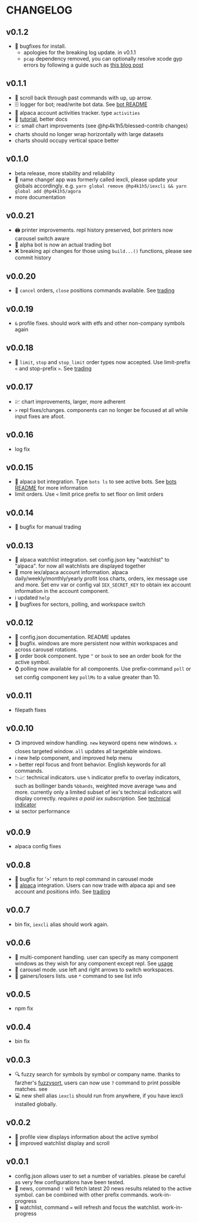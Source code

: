 # CHANGELOG

## v0.1.2
- 🐛 bugfixes for install.
  - apologies for the breaking log update. in v0.1.1
  - `pcap` dependency removed, you can optionally resolve xcode gyp errors by
    following a guide such as [this blog
    post](https://medium.com/@mrjohnkilonzi/how-to-resolve-no-xcode-or-clt-version-detected-d0cf2b10a750)

## v0.1.1
- 📜 scroll back through past commands with <kbd>up</kbd>, up arrow.
- 🗄  logger for bot; read/write bot data. See [bot
  README](docs/bots/README.md)
- 🦙 alpaca account activities tracker. type `activities`
- 🏫 [tutorial](docs/TUTORIAL.md), better docs
- 💹 small chart improvements (see @hp4k1h5/blessed-contrib changes)
 - charts should no longer wrap horizontally with large datasets
 - charts should occupy vertical space better

## v0.1.0
- beta release, more stability and reliability
- 🧮 name change! app was formerly called iexcli, please update your globals
  accordingly. e.g. `yarn global remove @hp4k1h5/iexcli && yarn global add @hp4k1h5/agora` 
- more documentation

## v0.0.21
- 🖨  printer improvements. repl history preserved, bot printers now carousel
  switch aware
- 🤖 alpha bot is now an actual trading bot
- ❌ breaking api changes for those using `build...()` functions, please see
  commit history

## v0.0.20
- 🦙 `cancel` orders, `close` positions commands available. See [trading](./README.md#trading)

## v0.0.19
- `&` profile fixes. should work with etfs and other non-company symbols again

## v0.0.18
- 🦙 `limit`, `stop` and `stop_limit` order types now accepted. Use
    limit-prefix `<` and stop-prefix `>`. See [trading](./README.md#trading)

## v0.0.17
- 💹 chart improvements, larger, more adherent
- `>` repl fixes/changes. components can no longer be focused at all while
    input fixes are afoot.

## v0.0.16
- log fix

## v0.0.15
- 🐴 alpaca bot integration. Type `bots ls` to see active bots. See [bots
    README](docs/bots/README.md) for more information
- limit orders. Use `<` limit price prefix to set floor on limit orders

## v0.0.14
- 🐛 bugfix for manual trading

## v0.0.13
- 🐴 alpaca watchlist integration. set config.json key "watchlist" to
    "alpaca". for now all watchlists are displayed together
- 🏦 more iex/alpaca account information. alpaca daily/weekly/monthly/yearly
    profit loss charts, orders, iex message use and more. Set env var or
    config val `IEX_SECRET_KEY` to obtain iex account information in the
    account component.
- ℹ updated `help`
- 🐛 bugfixes for sectors, polling, and workspace switch

## v0.0.12
- 📖 config.json documentation. README updates
- 🐛 bugfix. windows are more persistent now within workspaces and across
    carousel rotations.
- 🌈 order book component. type `^` or `book` to see an order book for the
    active symbol.
- ⌚ polling now available for all components. Use prefix-command `poll` or
    set config component key `pollMs` to a value greater than 10.

## v0.0.11
- filepath fixes

## v0.0.10
- 📺 improved window handling. `new` keyword opens new windows. `x`
    closes targeted window. `all` updates all targetable windows.
- ℹ new help component, and improved help menu
- `>` better repl focus and front behavior. English keywords for all commands.
- 📉📈 technical indicators. use `%` indicator prefix to
    overlay indicators, such as bollinger bands `%bbands`, weighted move
    average `%wma` and more. currently only a limited subset of iex's
    technical indicators will display correctly. _requires a paid iex
    subscription._ See [technical indicator](./README.md#technical-indicator)
- 📊 sector performance

## v0.0.9
- alpaca config fixes

## v0.0.8
- 🐛 bugfix for '>' return to repl command in carousel mode
- 🐴 [alpaca](https://alpaca.markets/) integration. Users can now trade with
    alpaca api and see account and positions info. See
    [trading](./README.md/#trading)

## v0.0.7
- bin fix, `iexcli` alias should work again.

## v0.0.6
- 💠 multi-component handling. user can specify as many component windows as
    they wish for any component except repl. See [usage](./README.md#usage)
- 🎠 carousel mode. use left and right arrows to switch workspaces.
- 📜 gainers/losers lists. use `*` command to see list info


## v0.0.5
- npm fix

## v0.0.4
- bin fix

## v0.0.3
- 🔍 fuzzy search for symbols by symbol or company name. thanks to farzher's
   [fuzzysort](https://github.com/farzher/fuzzysort), users can now use `?`
  command to print possible matches. see [](#fuzzysort)
- 💻 new shell alias `iexcli` should run from anywhere, if you have iexcli
     installed globally.

## v0.0.2
- 📖 profile view displays information about the active symbol
- 📔 improved watchlist display and scroll

## v0.0.1
- config.json allows user to set a number of variables. please be careful as
    very few configurations have been tested.
- 📰 news, command `!` will fetch latest 20 news results related to the active
    symbol. can be combined with other prefix commands. work-in-progress
- 📔 watchlist, command `=` will refresh and focus the watchlist.
    work-in-progress
